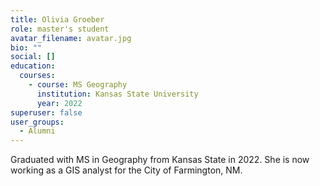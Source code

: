 ```yaml
---
title: Olivia Groeber
role: master's student
avatar_filename: avatar.jpg
bio: ""
social: []
education:
  courses:
    - course: MS Geography
      institution: Kansas State University
      year: 2022
superuser: false
user_groups:
  - Alumni
---
```

Graduated with MS in Geography from Kansas State in 2022. She is now working as a GIS analyst for the City of Farmington, NM.
